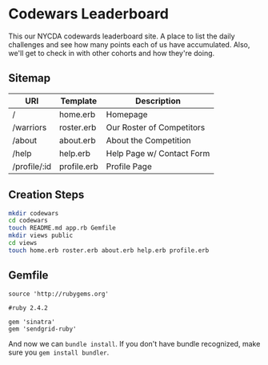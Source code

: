 # Codewars Leaderboard

This our NYCDA codewards leaderboard site.  A place to list the daily challenges and see how many points each of us have accumulated.  Also, we'll get to check in with other cohorts and how they're doing.

## Sitemap

| URI | Template | Description |
| --- | --- | --- |
| / | home.erb | Homepage |
| /warriors | roster.erb | Our Roster of Competitors |
| /about | about.erb | About the Competition | 
| /help | help.erb | Help Page w/ Contact Form |
| /profile/:id | profile.erb | Profile Page |

## Creation Steps

```bash
mkdir codewars
cd codewars
touch README.md app.rb Gemfile
mkdir views public
cd views
touch home.erb roster.erb about.erb help.erb profile.erb 
```

## Gemfile

```
source 'http://rubygems.org'

#ruby 2.4.2

gem 'sinatra'
gem 'sendgrid-ruby'
```

And now we can `bundle install`.  If you don't have bundle recognized, make sure you `gem install bundler`.




